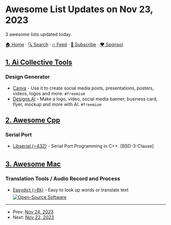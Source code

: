 # Awesome List Updates on Nov 23, 2023

3 awesome lists updated today.

[🏠 Home](/README.md) · [🔍 Search](https://www.trackawesomelist.com/search/) · [🔥 Feed](https://www.trackawesomelist.com/rss.xml) · [📮 Subscribe](https://trackawesomelist.us17.list-manage.com/subscribe?u=d2f0117aa829c83a63ec63c2f&id=36a103854c) · [❤️  Sponsor](https://github.com/sponsors/theowenyoung)



## [1. Ai Collective Tools](/content/Hyraze/ai-collective-tools/README.md)

### Design Generator

*   [Canva](https://www.canva.com/) - Use it to create social media posts, presentations, posters, videos, logos and more. `#freemium`
*   [Designs AI](https://designs.ai/) - Make a logo, video, social media banner, business card, flyer, mockup and more with AI. `#freemium`

## [2. Awesome Cpp](/content/fffaraz/awesome-cpp/README.md)

### Serial Port

*   [Libserial (⭐432)](https://github.com/crayzeewulf/libserial) - Serial Port Programming in C++. \[BSD-3-Clause]

## [3. Awesome Mac](/content/jaywcjlove/awesome-mac/README.md)

### Translation Tools / Audio Record and Process

*   [Easydict (⭐8k)](https://github.com/tisfeng/Easydict) - Easy to look up words or translate text [![Open-Source Software](https://jaywcjlove.github.io/sb/ico/min-oss.svg "Open Source Software")](https://github.com/tisfeng/Easydict)

---

- Prev: [Nov 24, 2023](/content/2023/11/24/README.md)
- Next: [Nov 22, 2023](/content/2023/11/22/README.md)